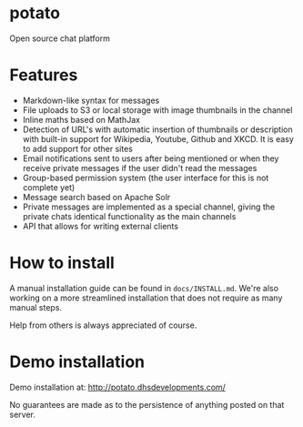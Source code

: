 # potato

Open source chat platform

# Features

  - Markdown-like syntax for messages
  - File uploads to S3 or local storage with image thumbnails in the channel
  - Inline maths based on MathJax
  - Detection of URL's with automatic insertion of thumbnails or description
    with built-in support for Wikipedia, Youtube, Github and XKCD. It is easy
    to add support for other sites
  - Email notifications sent to users after being mentioned or when they receive
    private messages if the user didn't read the messages
  - Group-based permission system (the user interface for this is not complete yet)
  - Message search based on Apache Solr
  - Private messages are implemented as a special channel, giving the private chats
    identical functionality as the main channels
  - API that allows for writing external clients

# How to install

A manual installation guide can be found in `docs/INSTALL.md`. We're also working on a more
streamlined installation that does not require as many manual steps.

Help from others is always appreciated of course.

# Demo installation

Demo installation at: http://potato.dhsdevelopments.com/

No guarantees are made as to the persistence of anything posted on
that server.

